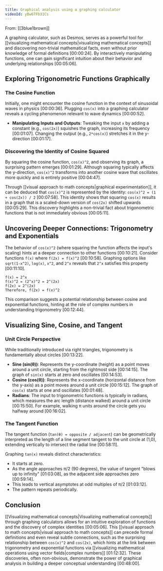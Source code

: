 ```yaml
---
title: Graphical analysis using a graphing calculator
videoId: yBw67Fb31Cs
---
```


From: [[3blue1brown]] <br/> 

A graphing calculator, such as Desmos, serves as a powerful tool for [[visualizing mathematical concepts|visualizing mathematical concepts]] and discovering non-trivial mathematical facts, even without prior knowledge of formal definitions <a class="yt-timestamp" data-t="00:00:24">[00:00:24]</a>. By interactively manipulating functions, one can gain significant intuition about their behavior and underlying relationships <a class="yt-timestamp" data-t="00:05:06">[00:05:06]</a>.

## Exploring Trigonometric Functions Graphically

### The Cosine Function
Initially, one might encounter the cosine function in the context of sinusoidal waves in physics <a class="yt-timestamp" data-t="00:00:36">[00:00:36]</a>. Plugging `cos(x)` into a graphing calculator reveals a cycling phenomenon relevant to wave dynamics <a class="yt-timestamp" data-t="00:00:52">[00:00:52]</a>.
*   **Manipulating Inputs and Outputs**: Tweaking the input `x` by adding a constant (e.g., `cos(2x)`) squishes the graph, increasing its frequency <a class="yt-timestamp" data-t="00:01:07">[00:01:07]</a>. Changing the output (e.g., `2*cos(x)`) stretches it in the y-direction <a class="yt-timestamp" data-t="00:01:17">[00:01:17]</a>.

### Discovering the Identity of Cosine Squared
By squaring the cosine function, `cos(x)^2`, and observing its graph, a surprising pattern emerges <a class="yt-timestamp" data-t="00:01:29">[00:01:29]</a>. Although squaring typically affects the y-direction, `cos(x)^2` transforms into another cosine wave that oscillates more quickly and is entirely positive <a class="yt-timestamp" data-t="00:04:47">[00:04:47]</a>.

Through [[visual approach to math concepts|graphical experimentation]], it can be deduced that `cos(x)^2` is represented by the identity:
`cos(x)^2 = (1 + cos(2x)) / 2` <a class="yt-timestamp" data-t="00:07:58">[00:07:58]</a>.
This identity shows that squaring `cos(x)` results in a graph that is a scaled-down version of `cos(2x)` shifted upwards <a class="yt-timestamp" data-t="00:05:29">[00:05:29]</a>. This discovery highlights a non-trivial fact about trigonometric functions that is not immediately obvious <a class="yt-timestamp" data-t="00:05:11">[00:05:11]</a>.

## Uncovering Deeper Connections: Trigonometry and Exponentials

The behavior of `cos(x)^2` (where squaring the function affects the input's scaling) hints at a deeper connection to other functions <a class="yt-timestamp" data-t="00:10:21">[00:10:21]</a>. Consider functions `f(x)` where `f(2x) = f(x)^2` <a class="yt-timestamp" data-t="00:10:58">[00:10:58]</a>. Graphing options like `sqrt(1-x^2)`, `log(x)`, `x^2`, and `2^x` reveals that `2^x` satisfies this property <a class="yt-timestamp" data-t="00:11:10">[00:11:10]</a>.

```
f(x) = 2^x
f(x)^2 = (2^x)^2 = 2^(2x)
f(2x) = 2^(2x)
Therefore, f(2x) = f(x)^2
```
This comparison suggests a potential relationship between cosine and exponential functions, hinting at the role of complex numbers in understanding trigonometry <a class="yt-timestamp" data-t="00:12:44">[00:12:44]</a>.

## Visualizing Sine, Cosine, and Tangent

### Unit Circle Perspective
While traditionally introduced via right triangles, trigonometry is fundamentally about circles <a class="yt-timestamp" data-t="00:13:22">[00:13:22]</a>.
*   **Sine (sin(θ))**: Represents the y-coordinate (height) as a point moves around a unit circle, starting from the rightmost side <a class="yt-timestamp" data-t="00:14:15">[00:14:15]</a>. The graph of `sin(x)` starts at zero and oscillates <a class="yt-timestamp" data-t="00:14:53">[00:14:53]</a>.
*   **Cosine (cos(θ))**: Represents the x-coordinate (horizontal distance from the y-axis) as a point moves around a unit circle <a class="yt-timestamp" data-t="00:15:12">[00:15:12]</a>. The graph of `cos(x)` starts at one and oscillates <a class="yt-timestamp" data-t="00:01:48">[00:01:48]</a>.
*   **Radians**: The input to trigonometric functions is typically in radians, which measures the arc length (distance walked) around a unit circle <a class="yt-timestamp" data-t="00:15:50">[00:15:50]</a>. For example, walking π units around the circle gets you halfway around <a class="yt-timestamp" data-t="00:16:02">[00:16:02]</a>.

### The Tangent Function
The tangent function (`tan(θ) = opposite / adjacent`) can be geometrically interpreted as the length of a line segment tangent to the unit circle at (1,0), extending vertically to intersect the radial line <a class="yt-timestamp" data-t="00:58:11">[00:58:11]</a>.

Graphing `tan(x)` reveals distinct characteristics:
*   It starts at zero.
*   As the angle approaches π/2 (90 degrees), the value of tangent "blows up to infinity" <a class="yt-timestamp" data-t="01:03:08">[01:03:08]</a>, as the adjacent side approaches zero <a class="yt-timestamp" data-t="00:59:14">[00:59:14]</a>.
*   This leads to vertical asymptotes at odd multiples of π/2 <a class="yt-timestamp" data-t="01:03:12">[01:03:12]</a>.
*   The pattern repeats periodically.

## Conclusion

[[Visualizing mathematical concepts|Visualizing mathematical concepts]] through graphing calculators allows for an intuitive exploration of functions and the discovery of complex identities <a class="yt-timestamp" data-t="00:05:06">[00:05:06]</a>. This [[visual approach to math concepts|visual approach to math concepts]] can precede formal definitions and even reveal subtle connections, such as the surprising relationship between `cos(x)^2` and `cos(2x)`, which hints at the link between trigonometry and exponential functions via [[visualizing mathematical operations using vector fields|complex numbers]] <a class="yt-timestamp" data-t="01:12:32">[01:12:32]</a>. These discoveries, often non-obvious, demonstrate the power of graphical analysis in building a deeper conceptual understanding <a class="yt-timestamp" data-t="00:48:00">[00:48:00]</a>.